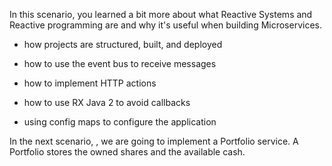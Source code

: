 In this scenario, you learned a bit more about what Reactive Systems and Reactive programming are and why it's useful when building Microservices. 

* how projects are structured, built, and deployed

* how to use the event bus to receive messages

* how to implement HTTP actions

* how to use RX Java 2 to avoid callbacks

* using config maps to configure the application

In the next scenario, , we are going to implement a Portfolio service. A Portfolio stores the owned shares and the available cash.
